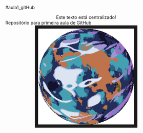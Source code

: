 #aula1_gitHub

<div style="text-align: center;">
Este texto está centralizado!
</div>
Repositório para primeira aula de GitHub



<div align="center"><img controls autoplay src="./1739591070.gif" 
alt="" width="300" height="300" border="10" /></div>

